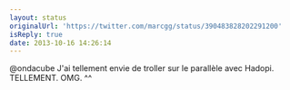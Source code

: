 ```yaml
---
layout: status
originalUrl: 'https://twitter.com/marcgg/status/390483828202291200'
isReply: true
date: 2013-10-16 14:26:14
---
```


@ondacube J'ai tellement envie de troller sur le parallèle avec Hadopi. TELLEMENT. OMG. ^^
